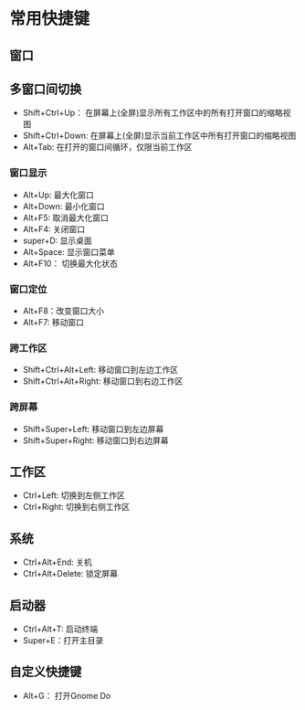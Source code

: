 # 常用快捷键

## 窗口

## 多窗口间切换

- Shift+Ctrl+Up： 在屏幕上(全屏)显示所有工作区中的所有打开窗口的缩略视图
- Shift+Ctrl+Down: 在屏幕上(全屏)显示当前工作区中所有打开窗口的缩略视图
- Alt+Tab: 在打开的窗口间循环，仅限当前工作区

### 窗口显示

- Alt+Up: 最大化窗口
- Alt+Down: 最小化窗口
- Alt+F5: 取消最大化窗口
- Alt+F4: 关闭窗口
- super+D: 显示桌面
- Alt+Space: 显示窗口菜单
- Alt+F10： 切换最大化状态

### 窗口定位

- Alt+F8：改变窗口大小
- Alt+F7: 移动窗口

### 跨工作区

- Shift+Ctrl+Alt+Left: 移动窗口到左边工作区
- Shift+Ctrl+Alt+Right: 移动窗口到右边工作区

### 跨屏幕

- Shift+Super+Left: 移动窗口到左边屏幕
- Shift+Super+Right: 移动窗口到右边屏幕

## 工作区

- Ctrl+Left: 切换到左侧工作区
- Ctrl+Right: 切换到右侧工作区

## 系统

- Ctrl+Alt+End: 关机
- Ctrl+Alt+Delete: 锁定屏幕

## 启动器

- Ctrl+Alt+T: 启动终端
- Super+E：打开主目录

## 自定义快捷键

- Alt+G： 打开Gnome Do






